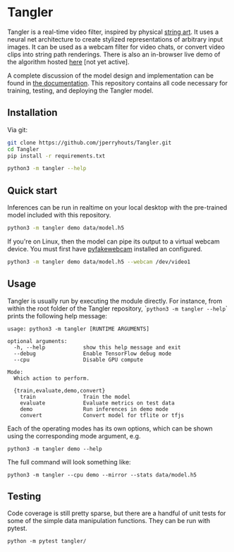 # Tangler

Tangler is a real-time video filter, inspired by physical [string art](https://vimeo.com/175653201). It uses a neural net architecture to create stylized representations of arbitrary input images. It can be used as a webcam filter for video chats, or convert video clips into string path renderings. There is also an in-browser live demo of the algorithm hosted [here](https://jperryhouts.github.io/Tangler/) [not yet active].

A complete discussion of the model design and implementation can be found in [the documentation](docs/ABOUT.md). This repository contains all code necessary for training, testing, and deploying the Tangler model.

## Installation

Via git:

```bash
git clone https://github.com/jperryhouts/Tangler.git
cd Tangler
pip install -r requirements.txt

python3 -m tangler --help
```

## Quick start

Inferences can be run in realtime on your local desktop with the pre-trained model included with this repository.

```bash
python3 -m tangler demo data/model.h5
```

If you're on Linux, then the model can pipe its output to a virtual webcam device. You must first have [pyfakewebcam](https://github.com/jremmons/pyfakewebcam) installed an configured.

```bash
python3 -m tangler demo data/model.h5 --webcam /dev/video1
```

## Usage

Tangler is usually run by executing the module directly. For instance, from within the root folder of the Tangler repository, \``python3 -m tangler --help`\` prints the following help message:

```
usage: python3 -m tangler [RUNTIME ARGUMENTS]

optional arguments:
  -h, --help            show this help message and exit
  --debug               Enable TensorFlow debug mode
  --cpu                 Disable GPU compute

Mode:
  Which action to perform.

  {train,evaluate,demo,convert}
    train               Train the model
    evaluate            Evaluate metrics on test data
    demo                Run inferences in demo mode
    convert             Convert model for tflite or tfjs
```

Each of the operating modes has its own options, which can be shown using the corresponding mode argument, e.g.

```
python3 -m tangler demo --help
```

The full command will look something like:

```
python3 -m tangler --cpu demo --mirror --stats data/model.h5
```

## Testing

Code coverage is still pretty sparse, but there are a handful of unit tests for some of the simple data manipulation functions. They can be run with pytest.

```
python -m pytest tangler/
```
